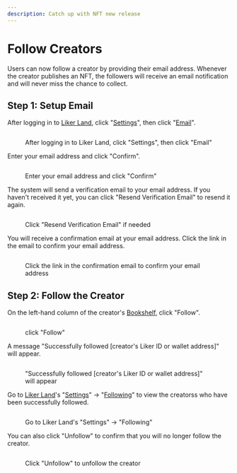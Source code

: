 ```yaml
---
description: Catch up with NFT new release
---
```


# Follow Creators

Users can now follow a creator by providing their email address. Whenever the creator publishes an NFT, the followers will receive an email notification and will never miss the chance to collect.

## Step 1: Setup Email

After logging in to [Liker Land](https://liker.land/), click "[Settings](https://liker.land/en/settings/)", then click "[Email](https://liker.land/en/settings/email)".

<figure><img src="../../../.gitbook/assets/Follow 5-en.png" alt=""><figcaption><p>After logging in to Liker Land, click "Settings", then click "Email"</p></figcaption></figure>

Enter your email address and click "Confirm".

<figure><img src="../../../.gitbook/assets/Follow 6-en.png" alt=""><figcaption><p>Enter your email address and click "Confirm"</p></figcaption></figure>

The system will send a verification email to your email address. If you haven't received it yet, you can click "Resend Verification Email" to resend it again.

<figure><img src="../../../.gitbook/assets/Follow 7-en.png" alt=""><figcaption><p>Click "Resend Verification Email" if needed</p></figcaption></figure>

You will receive a confirmation email at your email address. Click the link in the email to confirm your email address.

<figure><img src="../../../.gitbook/assets/Follow 8.png" alt=""><figcaption><p>Click the link in the confirmation email to confirm your email address</p></figcaption></figure>

## Step 2: Follow the Creator

On the left-hand column of the creator's [Bookshelf](bookshelf.md), click "Follow".

<figure><img src="../../../.gitbook/assets/Follow 1-en.png" alt=""><figcaption><p>click "Follow"</p></figcaption></figure>

A message "Successfully followed \[creator's Liker ID or wallet address]" will appear.

<figure><img src="../../../.gitbook/assets/Follow 2-en.png" alt=""><figcaption><p>"Successfully followed [creator's Liker ID or wallet address]" will appear</p></figcaption></figure>

Go to [Liker Land](https://liker.land/)'s "[Settings](https://liker.land/en/settings/)" -> "[Following](https://liker.land/en/settings/following)" to view the creatorss who have been successfully followed.&#x20;

<figure><img src="../../../.gitbook/assets/Follow 3-en.png" alt=""><figcaption><p>Go to Liker Land's "Settings" -> "Following"</p></figcaption></figure>

You can also click "Unfollow" to confirm that you will no longer follow the creator.

<figure><img src="../../../.gitbook/assets/Follow 4-en.png" alt=""><figcaption><p>Click "Unfollow" to unfollow the creator</p></figcaption></figure>
